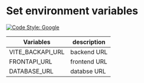 # Set environment variables

[![Code Style: Google](https://img.shields.io/badge/code%20style-google-blueviolet.svg)](https://github.com/google/gts)

| Variables        | description  |
| ---------------- | ------------ |
| VITE_BACKAPI_URL | backend URL  |
| FRONTAPI_URL     | frontend URL |
| DATABASE_URL     | databse URL  |
